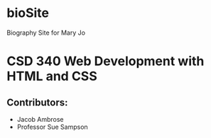 # bioSite
Biography Site for Mary Jo

# CSD 340 Web Development with HTML and CSS
## Contributors:
* Jacob Ambrose
* Professor Sue Sampson